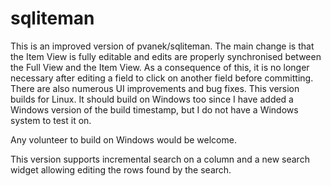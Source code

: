 # sqliteman

This is an improved version of pvanek/sqliteman. The main change is that the Item View is fully editable and edits are properly synchronised between the Full View and the Item View. As a consequence of this, it is no longer necessary after editing a field to click on another field before committing. There are also numerous UI improvements and bug fixes. This version builds for Linux. It should build on Windows too since I have added a Windows version of the build timestamp, but I do not have a Windows system to test it on.

Any volunteer to build on Windows would be welcome.

This version supports incremental search on a column and a new search widget allowing editing the rows found by the search.
